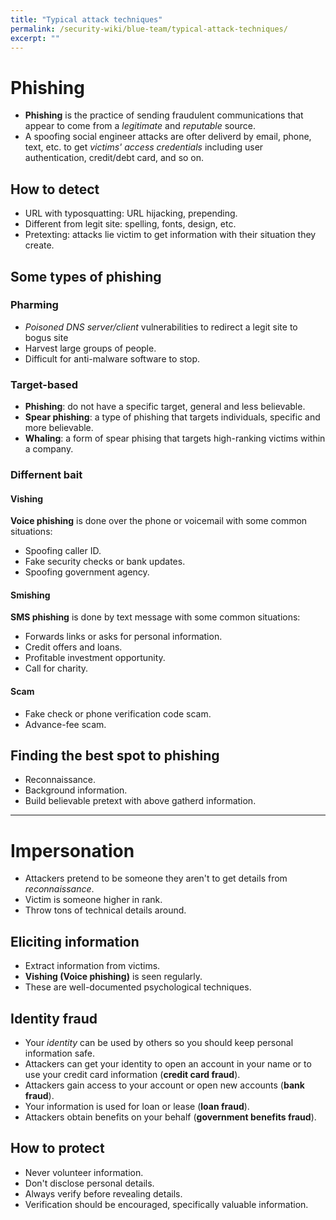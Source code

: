 ```yaml
---
title: "Typical attack techniques"
permalink: /security-wiki/blue-team/typical-attack-techniques/
excerpt: ""
---
```


# Phishing

- **Phishing** is the practice of sending fraudulent communications that appear to come from a *legitimate* and *reputable* source.
- A spoofing social engineer attacks are ofter deliverd by email, phone, text, etc. to get *victims' access credentials* including user authentication, credit/debt card, and so on.

## How to detect

- URL with typosquatting: URL hijacking, prepending.
- Different from legit site: spelling, fonts, design, etc.
- Pretexting: attacks lie victim to get information with their situation they create.

## Some types of phishing

### Pharming

- *Poisoned DNS server/client* vulnerabilities to redirect a legit site to bogus site
- Harvest large groups of people.
- Difficult for anti-malware software to stop.

### Target-based

- **Phishing**: do not have a specific target, general and less believable.
- **Spear phishing**: a type of phishing that targets individuals, specific and more believable.
- **Whaling**: a form of spear phising that targets high-ranking victims within a company.

### Differnent bait

#### Vishing

**Voice phishing** is done over the phone or voicemail with some common situations:

- Spoofing caller ID.
- Fake security checks or bank updates.
- Spoofing government agency.

#### Smishing

**SMS phishing** is done by text message with some common situations:

- Forwards links or asks for personal information.
- Credit offers and loans.
- Profitable investment opportunity.
- Call for charity.

#### Scam

- Fake check or phone verification code scam.
- Advance-fee scam.

## Finding the best spot to phishing

- Reconnaissance.
- Background information.
- Build believable pretext with above gatherd information.

---

# Impersonation

- Attackers pretend to be someone they aren't to get details from *reconnaissance*.
- Victim is someone higher in rank.
- Throw tons of technical details around.

## Eliciting information

- Extract information from victims.
- **Vishing (Voice phishing)** is seen regularly.
- These are well-documented psychological techniques.

## Identity fraud

- Your *identity* can be used by others so you should keep personal information safe.
- Attackers can get your identity to open an account in your name or to use your credit card information (**credit card fraud**).
- Attackers gain access to your account or open new accounts (**bank fraud**).
- Your information is used for loan or lease (**loan fraud**).
- Attackers obtain benefits on your behalf (**government benefits fraud**).

## How to protect

- Never volunteer information.
- Don't disclose personal details.
- Always verify before revealing details.
- Verification should be encouraged, specifically valuable information.

